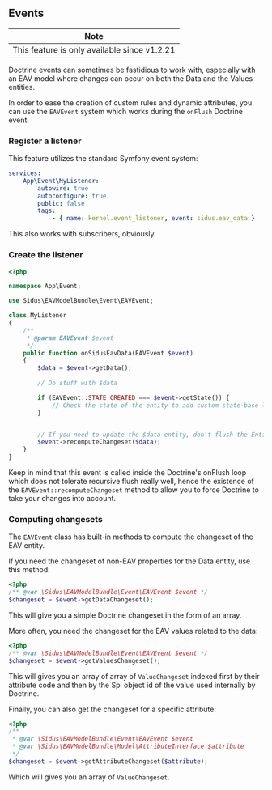 ## Events

| Note |
| ---- |
| This feature is only available since v1.2.21 |

Doctrine events can sometimes be fastidious to work with, especially with an EAV model where changes can occur on both
the Data and the Values entities.

In order to ease the creation of custom rules and dynamic attributes, you can use the ````EAVEvent```` system which
works during the ````onFlush```` Doctrine event.

### Register a listener

This feature utilizes the standard Symfony event system:

````yaml
services:
    App\Event\MyListener:
        autowire: true
        autoconfigure: true
        public: false
        tags:
            - { name: kernel.event_listener, event: sidus.eav_data }
````

This also works with subscribers, obviously.

### Create the listener

````php
<?php

namespace App\Event;

use Sidus\EAVModelBundle\Event\EAVEvent;

class MyListener
{
    /**
     * @param EAVEvent $event
     */
    public function onSidusEavData(EAVEvent $event)
    {
        $data = $event->getData();
        
        // Do stuff with $data

        if (EAVEvent::STATE_CREATED === $event->getState()) {
            // Check the state of the entity to add custom state-base logic
        }


        // If you need to update the $data entity, don't flush the EntityManager, use this method:
        $event->recomputeChangeset($data);
    }
}
````

Keep in mind that this event is called inside the Doctrine's onFlush loop which does not tolerate recursive flush really
well, hence the existence of the ````EAVEvent::recomputeChangeset```` method to allow you to force Doctrine to take your
changes into account.

### Computing changesets

The ````EAVEvent```` class has built-in methods to compute the changeset of the EAV entity.

If you need the changeset of non-EAV properties for the Data entity, use this method:

````php
<?php
/** @var \Sidus\EAVModelBundle\Event\EAVEvent $event */
$changeset = $event->getDataChangeset();
````

This will give you a simple Doctrine changeset in the form of an array.

More often, you need the changeset for the EAV values related to the data:

````php
<?php
/** @var \Sidus\EAVModelBundle\Event\EAVEvent $event */
$changeset = $event->getValuesChangeset();
````

This will gives you an array of array of ````ValueChangeset```` indexed first by their attribute code and then by the
Spl object id of the value used internally by Doctrine.

Finally, you can also get the changeset for a specific attribute:

````php
<?php
/**
 * @var \Sidus\EAVModelBundle\Event\EAVEvent $event
 * @var \Sidus\EAVModelBundle\Model\AttributeInterface $attribute
 */
$changeset = $event->getAttributeChangeset($attribute);
````

Which will gives you an array of ````ValueChangeset````.
